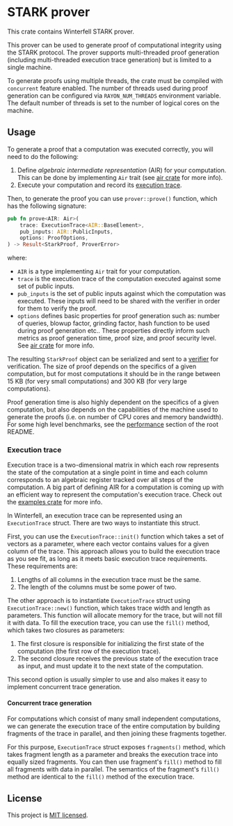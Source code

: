 # STARK prover
This crate contains Winterfell STARK prover.

This prover can be used to generate proof of computational integrity using the STARK protocol. The prover supports multi-threaded proof generation (including multi-threaded execution trace generation) but is limited to a single machine.

To generate proofs using multiple threads, the crate must be compiled with `concurrent` feature enabled. The number of threads used during proof generation can be configured via `RAYON_NUM_THREADS` environment variable. The default number of threads is set to the number of logical cores on the machine.

## Usage
To generate a proof that a computation was executed correctly, you will need to do the following:

1. Define *algebraic intermediate representation* (AIR) for your computation. This can be done by implementing `Air` trait (see [air crate](../air) for more info).
2. Execute your computation and record its [execution trace](#Execution-trace).

Then, to generate the proof you can use `prover::prove()` function, which has the following signature:
```Rust
pub fn prove<AIR: Air>(
    trace: ExecutionTrace<AIR::BaseElement>,
    pub_inputs: AIR::PublicInputs,
    options: ProofOptions,
) -> Result<StarkProof, ProverError>
```
where:

* `AIR` is a type implementing `Air` trait for your computation.
* `trace` is the execution trace of the computation executed against some set of public inputs.
* `pub_inputs` is the set of public inputs against which the computation was executed. These inputs will need to be shared with the verifier in order for them to verify the proof.
* `options` defines basic properties for proof generation such as: number of queries, blowup factor, grinding factor, hash function to be used during proof generation etc.. These properties directly inform such metrics as proof generation time, proof size, and proof security level. See [air crate](../air) for more info.

The resulting `StarkProof` object can be serialized and sent to a [verifier](../verifier) for verification. The size of proof depends on the specifics of a given computation, but for most computations it should be in the range between 15 KB (for very small computations) and 300 KB (for very large computations).

Proof generation time is also highly dependent on the specifics of a given computation, but also depends on the capabilities of the machine used to generate the proofs (i.e. on number of CPU cores and memory bandwidth). For some high level benchmarks, see the [performance](..#Performance) section of the root README.

### Execution trace
Execution trace is a two-dimensional matrix in which each row represents the state of the computation at a single point in time and each column corresponds to an algebraic register tracked over all steps of the computation. A big part of defining AIR for a computation is coming up with an efficient way to represent the computation's execution trace. Check out the [examples crate](../examples) for more info.

In Winterfell, an execution trace can be represented using an `ExecutionTrace` struct. There are two ways to instantiate this struct.

First, you can use the `ExecutionTrace::init()` function which takes a set of vectors as a parameter, where each vector contains values for a given column of the trace. This approach allows you to build the execution trace as you see fit, as long as it meets basic execution trace requirements. These requirements are:

1. Lengths of all columns in the execution trace must be the same.
2. The length of the columns must be some power of two.

The other approach is to instantiate `ExecutionTrace` struct using `ExecutionTrace::new()` function, which takes trace width and length as parameters. This function will allocate memory for the trace, but will not fill it with data. To fill the execution trace, you can use the `fill()` method, which takes two closures as parameters:

1. The first closure is responsible for initializing the first state of the computation (the first row of the execution trace).
2. The second closure receives the previous state of the execution trace as input, and must update it to the next state of the computation.

This second option is usually simpler to use and also makes it easy to implement concurrent trace generation.

#### Concurrent trace generation
For computations which consist of many small independent computations, we can generate the execution trace of the entire computation by building fragments of the trace in parallel, and then joining these fragments together.

For this purpose, `ExecutionTrace` struct exposes `fragments()` method, which takes fragment length as a parameter and breaks the execution trace into equally sized fragments. You can then use fragment's `fill()` method to fill all fragments with data in parallel. The semantics of the fragment's `fill()` method are identical to the `fill()` method of the execution trace.

License
-------

This project is [MIT licensed](../LICENSE).